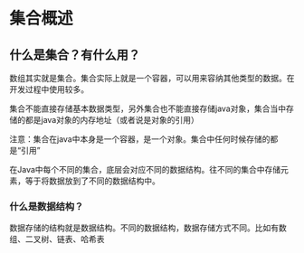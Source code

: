 # 集合概述

## 什么是集合？有什么用？

数组其实就是集合。集合实际上就是一个容器，可以用来容纳其他类型的数据。在开发过程中使用较多。

集合不能直接存储基本数据类型，另外集合也不能直接存储java对象，集合当中存储的都是java对象的内存地址（或者说是对象的引用）

注意：集合在java中本身是一个容器，是一个对象。集合中任何时候存储的都是“引用”

在Java中每个不同的集合，底层会对应不同的数据结构。往不同的集合中存储元素，等于将数据放到了不同的数据结构中。

### 什么是数据结构？

数据存储的结构就是数据结构。不同的数据结构，数据存储方式不同。比如有数组、二叉树、链表、哈希表

